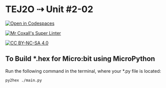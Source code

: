 # TEJ2O ⇢ Unit #2-02

[![Open in Codespaces](https://classroom.github.com/assets/launch-codespace-7f7980b617ed060a017424585567c406b6ee15c891e84e1186181d67ecf80aa0.svg)](https://classroom.github.com/open-in-codespaces?assignment_repo_id=11831117)

[![Mr Coxall's Super Linter](https://github.com/MTHS-TEJ2O-1-2023/TEJ2O-Intro-03-michael-bruneau/actions/)](https://github.com/MTHS-TEJ2O-1-2023/TEJ2O-Intro-03-michael-bruneau/actions/)

[![CC BY-NC-SA 4.0](https://img.shields.io/badge/License-CC%20BY--NC--SA%204.0-blue.svg)](./LICENSE)

## To Build *.hex for Micro:bit using MicroPython

Run the following command in the terminal, where your *.py file is located:

``` bash
py2hex ./main.py
```
